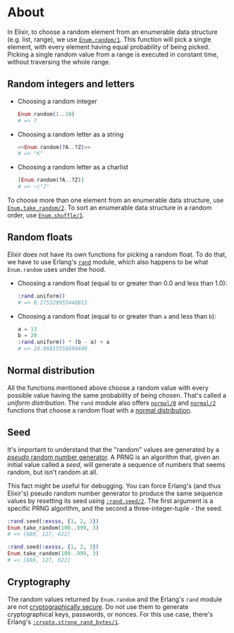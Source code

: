# About

In Elixir, to choose a random element from an enumerable data structure (e.g. list, range), we use [`Enum.random/1`][enum-random]. This function will pick a single element, with every element having equal probability of being picked. Picking a single random value from a range is executed in constant time, without traversing the whole range.

## Random integers and letters

- Choosing a random integer
  ```elixir
  Enum.random(1..10)
  # => 7
  ```
- Choosing a random letter as a string
  ```elixir
  <<Enum.random(?A..?Z)>>
  # => "K"
  ```
- Choosing a random letter as a charlist
  ```elixir
  [Enum.random(?A..?Z)]
  # => ~c"J"
  ```

To choose more than one element from an enumerable data structure, use [`Enum.take_random/2`][enum-take-random]. To sort an enumerable data structure in a random order, use [`Enum.shuffle/1`][enum-shuffle].

## Random floats

Elixir does not have its own functions for picking a random float. To do that, we have to use Erlang's [`rand`][erl-rand] module, which also happens to be what `Enum.random` uses under the hood.

- Choosing a random float (equal to or greater than 0.0 and less than 1.0):

  ```elixir
  :rand.uniform()
  # => 0.275329955448815
  ```

- Choosing a random float (equal to or greater than `a` and less than `b`):
  ```elixir
  a = 13
  b = 20
  :rand.uniform() * (b - a) + a
  # => 18.96815556890448
  ```

## Normal distribution

All the functions mentioned above choose a random value with every possible value having the same probability of being chosen. That's called a _uniform distribution_. The `rand` module also offers [`normal/0`][erl-rand-normal-0] and [`normal/2`][erl-rand-normal-2] functions that choose a random float with a [normal distribution][normal-distribution].

## Seed

It's important to understand that the "random" values are generated by a [_pseudo_ random number generator][prng]. A PRNG is an algorithm that, given an initial value called a _seed_, will generate a sequence of numbers that seems random, but isn't random at all.

This fact might be useful for debugging. You can force Erlang's (and thus Elixir's) pseudo random number generator to produce the same sequence values by resetting its seed using [`:rand.seed/2`][rand-seed-2]. The first argument is a specific PRNG algorithm, and the second a three-integer-tuple - the seed.

```elixir
:rand.seed(:exsss, {1, 2, 3})
Enum.take_random(100..999, 3)
# => [680, 127, 622]

:rand.seed(:exsss, {1, 2, 3})
Enum.take_random(100..999, 3)
# => [680, 127, 622]
```

## Cryptography

The random values returned by `Enum.random` and the Erlang's `rand` module are not [cryptographically secure][cryptographically-secure-rng]. Do not use them to generate cryptographical keys, passwords, or nonces. For this use case, there's Erlang's [`:crypto.strong_rand_bytes/1`][erl-crypto-strong-rand-bytes].

[enum-random]: https://hexdocs.pm/elixir/Enum.html#random/1
[enum-take-random]: https://hexdocs.pm/elixir/Enum.html#take_random/2
[enum-shuffle]: https://hexdocs.pm/elixir/Enum.html#shuffle/1
[erl-rand]: http://www.erlang.org/doc/man/rand.html
[erl-crypto-strong-rand-bytes]: http://www.erlang.org/doc/man/crypto.html#strong_rand_bytes-1
[cryptographically-secure-rng]: https://en.wikipedia.org/wiki/Cryptographically_secure_pseudorandom_number_generator
[normal-distribution]: https://en.wikipedia.org/wiki/Normal_distribution
[erl-rand-normal-0]: http://www.erlang.org/doc/man/rand.html#normal-0
[erl-rand-normal-2]: http://www.erlang.org/doc/man/rand.html#normal-2
[prng]: https://en.wikipedia.org/wiki/Pseudorandom_number_generator
[rand-seed-2]: http://www.erlang.org/doc/man/rand.html#seed-2
